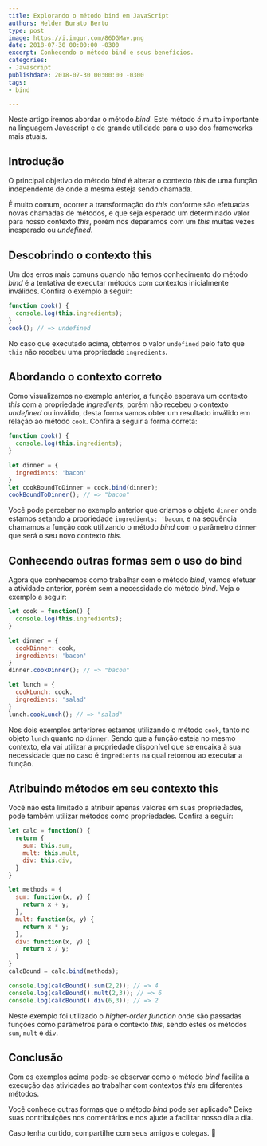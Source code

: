 ```yaml
---
title: Explorando o método bind em JavaScript
authors: Helder Burato Berto
type: post
image: https://i.imgur.com/86DGMav.png
date: 2018-07-30 00:00:00 -0300
excerpt: Conhecendo o método bind e seus benefícios.
categories:
- Javascript
publishdate: 2018-07-30 00:00:00 -0300
tags:
- bind

---
```

Neste artigo iremos abordar o método *bind*. Este método *é* muito importante na linguagem Javascript e de grande utilidade para o uso dos frameworks mais atuais.

## Introdução

O principal objetivo do método *bind* é alterar o contexto *this* de uma função independente de onde a mesma esteja sendo chamada.

É muito comum, ocorrer a transformação do *this* conforme são efetuadas novas chamadas de métodos, e que seja esperado um determinado valor para nosso contexto *this*, porém nos deparamos com um *this* muitas vezes inesperado ou *undefined*.

## Descobrindo o contexto this

Um dos erros mais comuns quando não temos conhecimento do método *bind* é a tentativa de executar métodos com contextos inicialmente inválidos. Confira o exemplo a seguir: 

```js
function cook() {
  console.log(this.ingredients);
}
cook(); // => undefined
```

No caso que executado acima, obtemos o valor `undefined` pelo fato que `this` não recebeu uma propriedade `ingredients`.

## Abordando o contexto correto

Como visualizamos no exemplo anterior, a função esperava um contexto *this* com a propriedade *ingredients,* porém não recebeu o contexto *undefined* ou inválido, desta forma vamos obter um resultado inválido em relação ao método `cook`. Confira a seguir a forma correta:

```js
function cook() {
  console.log(this.ingredients);
}

let dinner = {
  ingredients: 'bacon'
}
let cookBoundToDinner = cook.bind(dinner);
cookBoundToDinner(); // => "bacon"
```

Você pode perceber no exemplo anterior que criamos o objeto `dinner` onde estamos setando a propriedade `ingredients: 'bacon`, e na sequência chamamos a função `cook`  utilizando o método *bind* com o parâmetro `dinner` que será o seu novo contexto *this*.

## Conhecendo outras formas sem o uso do bind

Agora que conhecemos como trabalhar com o método *bind*, vamos efetuar a atividade anterior, porém sem a necessidade do método *bind*. Veja o exemplo a seguir:

```js
let cook = function() {
  console.log(this.ingredients);
}

let dinner = {
  cookDinner: cook,
  ingredients: 'bacon'
}
dinner.cookDinner(); // => "bacon"

let lunch = {
  cookLunch: cook,
  ingredients: 'salad'
}
lunch.cookLunch(); // => "salad"
```

Nos dois exemplos anteriores estamos utilizando o método `cook`, tanto no objeto `lunch` quanto no `dinner`. Sendo que a função esteja no mesmo contexto, ela vai utilizar a propriedade disponível que se encaixa à sua necessidade que no caso é `ingredients` na qual retornou ao executar a função.

## Atribuindo métodos em seu contexto this

Você não está limitado a atribuir apenas valores em suas propriedades, pode também utilizar métodos como propriedades. Confira a seguir:

```js
let calc = function() {
  return {
    sum: this.sum,
    mult: this.mult,
    div: this.div,
  }
}

let methods = {
  sum: function(x, y) {
    return x + y;
  },
  mult: function(x, y) {
    return x * y;
  },
  div: function(x, y) {
    return x / y;
  }
}
calcBound = calc.bind(methods);

console.log(calcBound().sum(2,2)); // => 4
console.log(calcBound().mult(2,3)); // => 6
console.log(calcBound().div(6,3)); // => 2
```

Neste exemplo foi utilizado o *higher-order function* onde são passadas funções como parâmetros para o contexto *this*, sendo estes os métodos `sum`, `mult` e `div`.

## Conclusão

Com os exemplos acima pode-se observar como o método *bind* facilita a execução das atividades ao trabalhar com contextos *this* em diferentes métodos.

Você conhece outras formas que o método *bind* pode ser aplicado? Deixe suas contribuições nos comentários e nos ajude a facilitar nosso dia a dia.

Caso tenha curtido, compartilhe com seus amigos e colegas. 💫